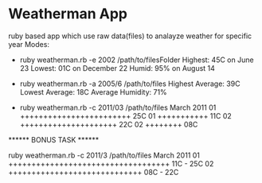 # Weatherman App

ruby based app which use raw data(files) to analayze weather for specific year
Modes:

* ruby weatherman.rb -e 2002 /path/to/filesFolder
  Highest: 45C on June 23
  Lowest: 01C on December 22
  Humid: 95% on August 14

* ruby weatherman.rb -a 2005/6 /path/to/files
  Highest Average: 39C
  Lowest Average: 18C
  Average Humidity: 71%
  
* ruby weatherman.rb -c 2011/03 /path/to/files
  March 2011
  01 ++++++++++++++++++++++++ 25C
  01 +++++++++++ 11C
  02 +++++++++++++++++++++ 22C
  02 ++++++++ 08C
  
****** BONUS TASK ******

ruby weatherman.rb -c 2011/3 /path/to/files
March 2011
01 +++++++++++++++++++++++++++++++++++ 11C - 25C
02 +++++++++++++++++++++++++++++ 08C - 22C


